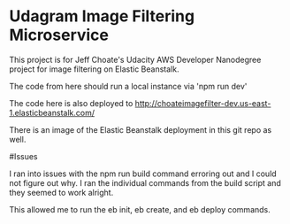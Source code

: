 # Udagram Image Filtering Microservice

This project is for Jeff Choate's Udacity AWS Developer Nanodegree project for image filtering on Elastic Beanstalk.

The code from here should run a local instance via 'npm run dev'

The code here is also deployed to http://choateimagefilter-dev.us-east-1.elasticbeanstalk.com/

There is an image of the Elastic Beanstalk deployment in this git repo as well.

#Issues

I ran into issues with the npm run build command erroring out and I could not figure out why.  I ran the individual commands from the build script and they seemed to work alright.

This allowed me to run the eb init, eb create, and eb deploy commands.  